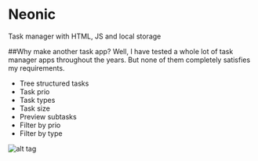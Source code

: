 # Neonic
Task manager with HTML, JS and local storage

##Why make another task app?
Well, I have tested a whole lot of task manager apps throughout the years. 
But none of them completely satisfies my requirements. 
* Tree structured tasks
* Task prio
* Task types
* Task size
* Preview subtasks
* Filter by prio
* Filter by type

![alt tag](https://raw.github.com/Mrbrand/WiseGuy/master/img/screenshot.png)
